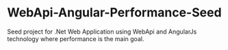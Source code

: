 WebApi-Angular-Performance-Seed
===============================

Seed project for .Net Web Application using WebApi and AngularJs technology where performance is the main goal.
